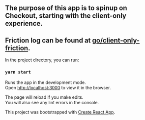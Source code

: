 ## The purpose of this app is to spinup on Checkout, starting with the client-only experience.

## Friction log can be found at [go/client-only-friction](https://go/client-only-friction).

In the project directory, you can run:

### `yarn start`

Runs the app in the development mode.<br />
Open [http://localhost:3000](http://localhost:3000) to view it in the browser.

The page will reload if you make edits.<br />
You will also see any lint errors in the console.

This project was bootstrapped with [Create React App](https://github.com/facebook/create-react-app).